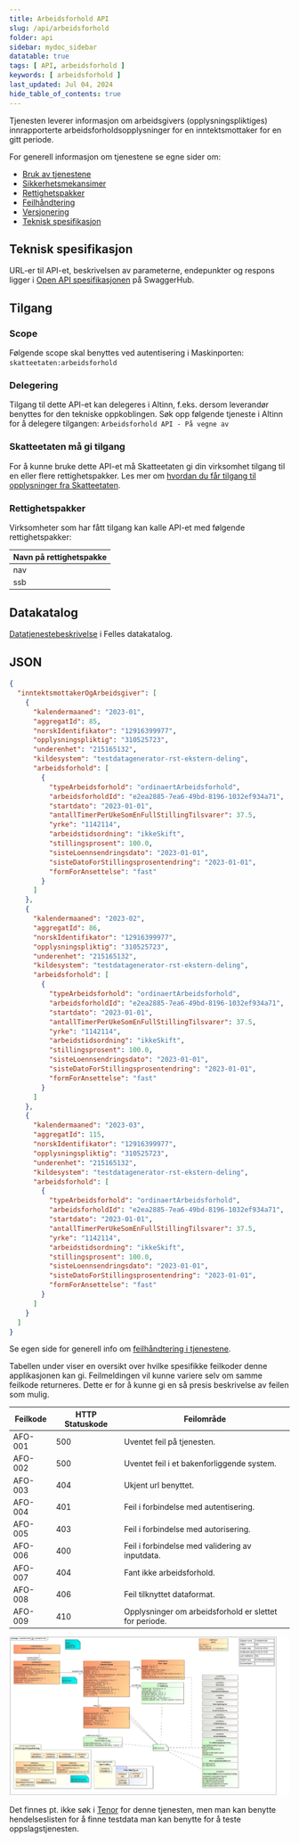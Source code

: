```yaml
---
title: Arbeidsforhold API
slug: /api/arbeidsforhold
folder: api
sidebar: mydoc_sidebar
datatable: true
tags: [ API, arbeidsforhold ]
keywords: [ arbeidsforhold ]
last_updated: Jul 04, 2024
hide_table_of_contents: true
---
```


<Summary>Tjenesten leverer informasjon om arbeidsgivers (opplysningspliktiges) innrapporterte
arbeidsforholdsopplysninger for en inntektsmottaker for en gitt periode.</Summary>

<Tabs underline={true}>
<TabItem headerText="Om tjenesten" itemKey="itemKey-1" default>

For generell informasjon om tjenestene se egne sider om:

* [Bruk av tjenestene](../om/bruk.md)
* [Sikkerhetsmekansimer](../om/sikkerhet.md)
* [Rettighetspakker](../om/rettighetspakker.md)
* [Feilhåndtering](../om/feil.md)
* [Versjonering](../om/versjoner.md)
* [Teknisk spesifikasjon](../om/tekniskspesifikasjon.md)

## Teknisk spesifikasjon

URL-er til API-et, beskrivelsen av parameterne, endepunkter og respons ligger
i [Open API spesifikasjonen](https://app.swaggerhub.com/apis/skatteetaten/arbeidsforhold-api) på SwaggerHub.

## Tilgang

### Scope

Følgende scope skal benyttes ved autentisering i Maskinporten: `skatteetaten:arbeidsforhold`

### Delegering

Tilgang til dette API-et kan delegeres i Altinn, f.eks. dersom leverandør benyttes for den tekniske oppkoblingen. Søk
opp følgende tjeneste i Altinn for å delegere tilgangen: `Arbeidsforhold API - På vegne av`

### Skatteetaten må gi tilgang

For å kunne bruke dette API-et må Skatteetaten gi din virksomhet tilgang til en eller flere rettighetspakker. Les mer om [hvordan du får tilgang til opplysninger fra Skatteetaten](https://www.skatteetaten.no/deling/).

### Rettighetspakker

Virksomheter som har fått tilgang kan kalle API-et med følgende rettighetspakker:

| Navn på rettighetspakke |
|-------------------------|
| nav                     |
| ssb                     |

## Datakatalog

[Datatjenestebeskrivelse](https://data.norge.no/data-services/b1bbd381-423f-3752-9a94-0f72cf372df7) i Felles datakatalog.

</TabItem>
<TabItem headerText="Eksempler" itemKey="itemKey-2">

## JSON

```json
{
  "inntektsmottakerOgArbeidsgiver": [
    {
      "kalendermaaned": "2023-01",
      "aggregatId": 85,
      "norskIdentifikator": "12916399977",
      "opplysningspliktig": "310525723",
      "underenhet": "215165132",
      "kildesystem": "testdatagenerator-rst-ekstern-deling",
      "arbeidsforhold": [
        {
          "typeArbeidsforhold": "ordinaertArbeidsforhold",
          "arbeidsforholdId": "e2ea2885-7ea6-49bd-8196-1032ef934a71",
          "startdato": "2023-01-01",
          "antallTimerPerUkeSomEnFullStillingTilsvarer": 37.5,
          "yrke": "1142114",
          "arbeidstidsordning": "ikkeSkift",
          "stillingsprosent": 100.0,
          "sisteLoennsendringsdato": "2023-01-01",
          "sisteDatoForStillingsprosentendring": "2023-01-01",
          "formForAnsettelse": "fast"
        }
      ]
    },
    {
      "kalendermaaned": "2023-02",
      "aggregatId": 86,
      "norskIdentifikator": "12916399977",
      "opplysningspliktig": "310525723",
      "underenhet": "215165132",
      "kildesystem": "testdatagenerator-rst-ekstern-deling",
      "arbeidsforhold": [
        {
          "typeArbeidsforhold": "ordinaertArbeidsforhold",
          "arbeidsforholdId": "e2ea2885-7ea6-49bd-8196-1032ef934a71",
          "startdato": "2023-01-01",
          "antallTimerPerUkeSomEnFullStillingTilsvarer": 37.5,
          "yrke": "1142114",
          "arbeidstidsordning": "ikkeSkift",
          "stillingsprosent": 100.0,
          "sisteLoennsendringsdato": "2023-01-01",
          "sisteDatoForStillingsprosentendring": "2023-01-01",
          "formForAnsettelse": "fast"
        }
      ]
    },
    {
      "kalendermaaned": "2023-03",
      "aggregatId": 115,
      "norskIdentifikator": "12916399977",
      "opplysningspliktig": "310525723",
      "underenhet": "215165132",
      "kildesystem": "testdatagenerator-rst-ekstern-deling",
      "arbeidsforhold": [
        {
          "typeArbeidsforhold": "ordinaertArbeidsforhold",
          "arbeidsforholdId": "e2ea2885-7ea6-49bd-8196-1032ef934a71",
          "startdato": "2023-01-01",
          "antallTimerPerUkeSomEnFullStillingTilsvarer": 37.5,
          "yrke": "1142114",
          "arbeidstidsordning": "ikkeSkift",
          "stillingsprosent": 100.0,
          "sisteLoennsendringsdato": "2023-01-01",
          "sisteDatoForStillingsprosentendring": "2023-01-01",
          "formForAnsettelse": "fast"
        }
      ]
    }
  ]
}
```

</TabItem>
<TabItem headerText="Feilkoder" itemKey="itemKey-3">

Se egen side for generell info om [feilhåndtering i tjenestene](../om/feil.md).

Tabellen under viser en oversikt over hvilke spesifikke feilkoder denne applikasjonen kan gi. Feilmeldingen vil kunne
variere selv om samme feilkode returneres. Dette er for å kunne gi en så presis beskrivelse av feilen som mulig.

| Feilkode | HTTP Statuskode | Feilområde                                             |
|----------|-----------------|--------------------------------------------------------|
| AFO-001  | 500             | Uventet feil på tjenesten.                             |
| AFO-002  | 500             | Uventet feil i et bakenforliggende system.             |
| AFO-003  | 404             | Ukjent url benyttet.                                   |
| AFO-004  | 401             | Feil i forbindelse med autentisering.                  |
| AFO-005  | 403             | Feil i forbindelse med autorisering.                   |
| AFO-006  | 400             | Feil i forbindelse med validering av inputdata.        |
| AFO-007  | 404             | Fant ikke arbeidsforhold.                              |
| AFO-008  | 406             | Feil tilknyttet dataformat.                            |  
| AFO-009  | 410             | Opplysninger om arbeidsforhold er slettet for periode. |

</TabItem>
<TabItem headerText="Informasjonsmodell" itemKey="itemKey-4">

[![Arbeidsforhold](../../static/download/Informasjonsmodell_Arbeidsforhold.png)](../../static/download/Informasjonsmodell_Arbeidsforhold.png)

</TabItem>
<TabItem headerText="Test" itemKey="itemKey-5">

Det finnes pt. ikke søk i [Tenor](../test/tenor.md) for denne tjenesten, men man kan benytte hendelseslisten for å finne
testdata man kan benytte for å teste oppslagstjenesten.


</TabItem>
</Tabs>
